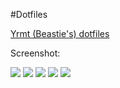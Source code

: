 #Dotfiles

[Yrmt (Beastie's) dotfiles](https://twitter.com/YouriMouton)



Screenshot: 

![](http://paste.unixhub.net/index.php/GPb56u/)
![](http://fc00.deviantart.net/fs70/f/2013/236/8/0/agust_warm_setup_by_ybeastie-d6jaqyb.png)
![](http://fc02.deviantart.net/fs71/f/2013/252/3/4/restoring_an_old_thinkpad_with_netbsd__by_ybeastie-d6lnrv8.png)
![](http://paste.unixhub.net/index.php/Zcw0/)
![](http://paste.unixhub.net/index.php/2XY/)

